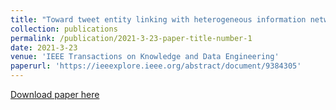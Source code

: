 ```yaml
---
title: "Toward tweet entity linking with heterogeneous information networks"
collection: publications
permalink: /publication/2021-3-23-paper-title-number-1
date: 2021-3-23
venue: 'IEEE Transactions on Knowledge and Data Engineering'
paperurl: 'https://ieeexplore.ieee.org/abstract/document/9384305'
---
```


[Download paper here](https://drive.google.com/file/d/1OXgXAR6FQsnNHFkYkdKYR9XvXrhDcDja/view)
